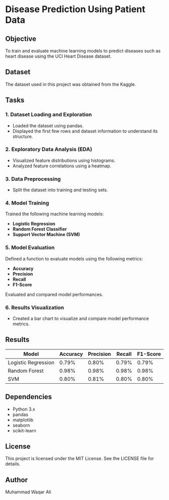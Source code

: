 # Disease Prediction Using Patient Data

## Objective
To train and evaluate machine learning models to predict diseases such as heart disease using the UCI Heart Disease dataset.

## Dataset
The dataset used in this project was obtained from the Kaggle.

## Tasks

### 1. Dataset Loading and Exploration
- Loaded the dataset using pandas.
- Displayed the first few rows and dataset information to understand its structure.

### 2. Exploratory Data Analysis (EDA)
- Visualized feature distributions using histograms.
- Analyzed feature correlations using a heatmap.

### 3. Data Preprocessing
- Split the dataset into training and testing sets.

### 4. Model Training
Trained the following machine learning models:
- **Logistic Regression**
- **Random Forest Classifier**
- **Support Vector Machine (SVM)**

### 5. Model Evaluation
Defined a function to evaluate models using the following metrics:
- **Accuracy**
- **Precision**
- **Recall**
- **F1-Score**

Evaluated and compared model performances.

### 6. Results Visualization
- Created a bar chart to visualize and compare model performance metrics.

## Results
| Model               | Accuracy | Precision | Recall | F1-Score |
|---------------------|----------|-----------|--------|----------|
| Logistic Regression | 0.79%   | 0.80%    | 0.79% | 0.79%   |
| Random Forest       | 0.98%   | 0.98%    | 0.98% | 0.98%   |
| SVM                 | 0.80%   | 0.81%    | 0.80% | 0.80%   |

## Dependencies
- Python 3.x
- pandas
- matplotlib
- seaborn
- scikit-learn

## License
This project is licensed under the MIT License. See the LICENSE file for details.

## Author
Muhammad Waqar Ali